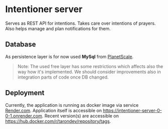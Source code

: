 # Intentioner server

Serves as REST API for intentions.
Takes care over intentions of prayers. Also helps manage and plan notifications for them.

## Database

As persistence layer is for now used **MySql** from [PlanetScale](https://planetscale.com/).
> Note: The used free layer has some restrictions which affects also the way how it's implemented. We should consider improvements also in integration parts of code once DB changed.

## Deployment

Currently, the application is running as docker image via service [Render.com](https://render.com/).
Application itself is accessible on https://intentioner-server-0-0-1.onrender.com.
Recent version(s) are accessible on https://hub.docker.com/r/tarondev/repository/tags.